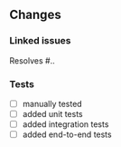 ## Changes
<!-- Summary of your changes that are easy to understand. Add screenshots when necessary -->

### Linked issues
<!-- DOC: Link issue with a keyword: close, closes, closed, fix, fixes, fixed, resolve, resolves, resolved. See https://docs.github.com/en/issues/tracking-your-work-with-issues/linking-a-pull-request-to-an-issue#linking-a-pull-request-to-an-issue-using-a-keyword -->

Resolves #..

### Tests
<!-- How is this tested? Please see the checklist below and also describe any other relevant tests -->

- [ ] manually tested
- [ ] added unit tests
- [ ] added integration tests
- [ ] added end-to-end tests
